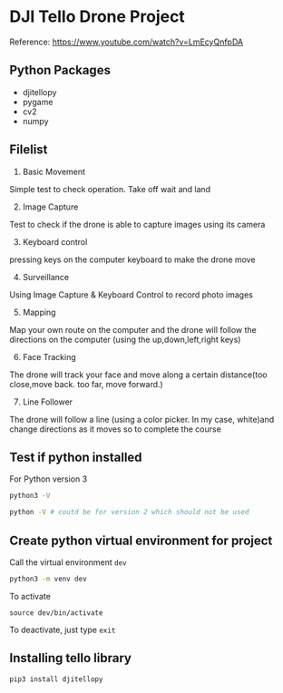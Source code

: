 # DJI Tello Drone Project

Reference: https://www.youtube.com/watch?v=LmEcyQnfpDA

## Python Packages

- djitellopy
- pygame
- cv2
- numpy

## Filelist

1. Basic Movement

Simple test to check operation. Take off wait and land

2. Image Capture

Test to check if the drone is able to capture images using its camera

3. Keyboard control

pressing keys on the computer keyboard to make the drone move

4. Surveillance

Using Image Capture & Keyboard Control to record photo images

5. Mapping

Map your own route on the computer and the drone will follow the directions on the computer (using the up,down,left,right keys)

6. Face Tracking

The drone will track your face and move along a certain distance(too close,move back. too far, move forward.)

7. Line Follower

The drone will follow a line (using a color picker. In my case, white)and change directions as it moves so to complete the course

## Test if python installed

For Python version 3

```bash
python3 -V

python -V # coutd be for version 2 which should not be used
```

## Create python virtual environment for project

Call the virtual environment `dev`

```bash
python3 -m venv dev
```

To activate

```
source dev/bin/activate
```

To deactivate, just type `exit`

## Installing tello library

```
pip3 install djitellopy
```

